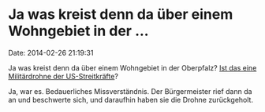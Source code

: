 Ja was kreist denn da über einem Wohngebiet in der \...
=======================================================

Date: 2014-02-26 21:19:31

Ja was kreist denn da über einem Wohngebiet in der Oberpfalz? [Ist das
eine Militärdrohne der
US-Streitkräfte](http://www.br.de/nachrichten/oberpfalz/drohnen-flug-irrflug-vilseck-100.html)?

Ja, war es. Bedauerliches Missverständnis. Der Bürgermeister rief dann
da an und beschwerte sich, und daraufhin haben sie die Drohne
zurückgeholt.
